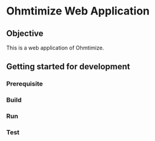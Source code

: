 # Ohmtimize Web Application

## Objective

This is a web application of Ohmtimize.

## Getting started for development

### Prerequisite

### Build

### Run

### Test
